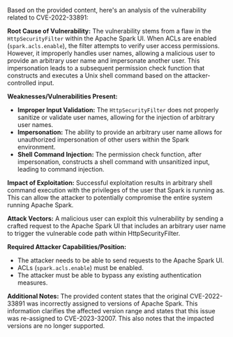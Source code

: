 Based on the provided content, here's an analysis of the vulnerability related to CVE-2022-33891:

**Root Cause of Vulnerability:**
The vulnerability stems from a flaw in the `HttpSecurityFilter` within the Apache Spark UI. When ACLs are enabled (`spark.acls.enable`), the filter attempts to verify user access permissions. However, it improperly handles user names, allowing a malicious user to provide an arbitrary user name and impersonate another user. This impersonation leads to a subsequent permission check function that constructs and executes a Unix shell command based on the attacker-controlled input.

**Weaknesses/Vulnerabilities Present:**
*   **Improper Input Validation:** The `HttpSecurityFilter` does not properly sanitize or validate user names, allowing for the injection of arbitrary user names.
*   **Impersonation:** The ability to provide an arbitrary user name allows for unauthorized impersonation of other users within the Spark environment.
*   **Shell Command Injection:**  The permission check function, after impersonation, constructs a shell command with unsanitized input, leading to command injection.

**Impact of Exploitation:**
Successful exploitation results in arbitrary shell command execution with the privileges of the user that Spark is running as. This can allow the attacker to potentially compromise the entire system running Apache Spark.

**Attack Vectors:**
A malicious user can exploit this vulnerability by sending a crafted request to the Apache Spark UI that includes an arbitrary user name to trigger the vulnerable code path within HttpSecurityFilter.

**Required Attacker Capabilities/Position:**
*   The attacker needs to be able to send requests to the Apache Spark UI.
*   ACLs (`spark.acls.enable`) must be enabled.
*   The attacker must be able to bypass any existing authentication measures.

**Additional Notes:**
The provided content states that the original CVE-2022-33891 was incorrectly assigned to versions of Apache Spark. This information clarifies the affected version range and states that this issue was re-assigned to CVE-2023-32007. This also notes that the impacted versions are no longer supported.
